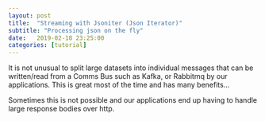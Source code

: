 ```yaml
---
layout: post
title:  "Streaming with Jsoniter (Json Iterator)"
subtitle: "Processing json on the fly"
date:   2019-02-18 23:25:00
categories: [tutorial]
---
```


It is not unusual to split large datasets into individual messages that can be written/read from a Comms Bus such as Kafka, or Rabbitmq by our applications. This is great most of the time and has many benefits...  

Sometimes this is not possible and our applications end up having to handle large response bodies over http. 

[json-iter]:		https://jsoniter.com/